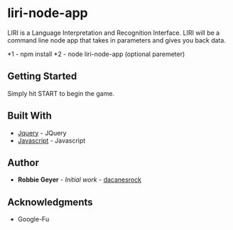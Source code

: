 # liri-node-app
LIRI is a Language Interpretation and Recognition Interface. LIRI will be a command line node app that takes in parameters and gives you back data.

*1 - npm install
*2 - node liri-node-app <enter command> (optional paremeter)


## Getting Started

Simply hit START to begin the game.

## Built With

* [Jquery](https://jquery.com/) - JQuery
* [Javascript](https://www.javascript.com/) - Javascript

## Author

* **Robbie Geyer** - *Initial work* - [dacanesrock](https://github.com/dacanesrock)

## Acknowledgments

* Google-Fu
